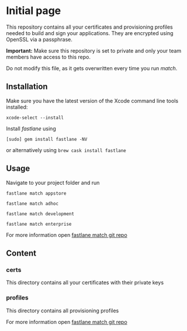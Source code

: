 # Initial page

This repository contains all your certificates and provisioning profiles needed to build and sign your applications. They are encrypted using OpenSSL via a passphrase.

**Important:** Make sure this repository is set to private and only your team members have access to this repo.

Do not modify this file, as it gets overwritten every time you run _match_.

## Installation

Make sure you have the latest version of the Xcode command line tools installed:

```text
xcode-select --install
```

Install _fastlane_ using

```text
[sudo] gem install fastlane -NV
```

or alternatively using `brew cask install fastlane`

## Usage

Navigate to your project folder and run

```text
fastlane match appstore
```

```text
fastlane match adhoc
```

```text
fastlane match development
```

```text
fastlane match enterprise
```

For more information open [fastlane match git repo](https://docs.fastlane.tools/actions/match/)

## Content

### certs

This directory contains all your certificates with their private keys

### profiles

This directory contains all provisioning profiles

For more information open [fastlane match git repo](https://docs.fastlane.tools/actions/match/)


